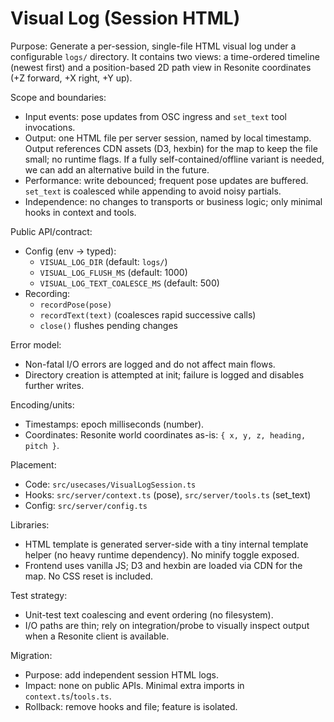 # Visual Log (Session HTML)

Purpose: Generate a per-session, single-file HTML visual log under a configurable `logs/` directory. It contains two views: a time-ordered timeline (newest first) and a position-based 2D path view in Resonite coordinates (+Z forward, +X right, +Y up).

Scope and boundaries:

- Input events: pose updates from OSC ingress and `set_text` tool invocations.
- Output: one HTML file per server session, named by local timestamp. Output references CDN assets (D3, hexbin) for the map to keep the file small; no runtime flags. If a fully self-contained/offline variant is needed, we can add an alternative build in the future.
- Performance: write debounced; frequent pose updates are buffered. `set_text` is coalesced while appending to avoid noisy partials.
- Independence: no changes to transports or business logic; only minimal hooks in context and tools.

Public API/contract:

- Config (env → typed):
  - `VISUAL_LOG_DIR` (default: `logs/`)
  - `VISUAL_LOG_FLUSH_MS` (default: 1000)
  - `VISUAL_LOG_TEXT_COALESCE_MS` (default: 500)
- Recording:
  - `recordPose(pose)`
  - `recordText(text)` (coalesces rapid successive calls)
  - `close()` flushes pending changes

Error model:

- Non-fatal I/O errors are logged and do not affect main flows.
- Directory creation is attempted at init; failure is logged and disables further writes.

Encoding/units:

- Timestamps: epoch milliseconds (number).
- Coordinates: Resonite world coordinates as-is: `{ x, y, z, heading, pitch }`.

Placement:

- Code: `src/usecases/VisualLogSession.ts`
- Hooks: `src/server/context.ts` (pose), `src/server/tools.ts` (set_text)
- Config: `src/server/config.ts`

Libraries:

- HTML template is generated server-side with a tiny internal template helper (no heavy runtime dependency). No minify toggle exposed.
- Frontend uses vanilla JS; D3 and hexbin are loaded via CDN for the map. No CSS reset is included.

Test strategy:

- Unit-test text coalescing and event ordering (no filesystem).
- I/O paths are thin; rely on integration/probe to visually inspect output when a Resonite client is available.

Migration:

- Purpose: add independent session HTML logs.
- Impact: none on public APIs. Minimal extra imports in `context.ts`/`tools.ts`.
- Rollback: remove hooks and file; feature is isolated.
